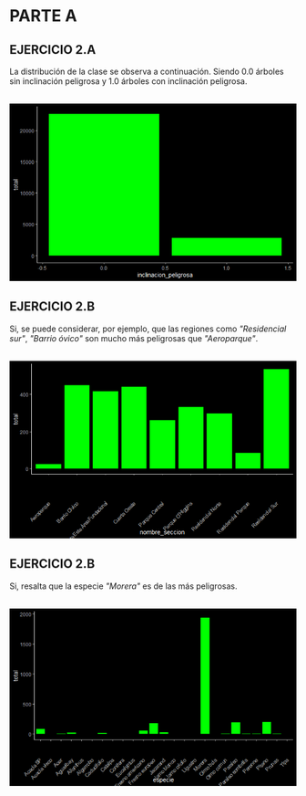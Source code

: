 # PARTE A

## EJERCICIO 2.A
La distribución de la clase se observa a continuación. Siendo 0.0 árboles sin inclinación peligrosa y 1.0 árboles con inclinación peligrosa.

<br/>

<img src="./img/2a.png"/>

## EJERCICIO 2.B
Si, se puede considerar, por ejemplo, que las regiones como *"Residencial sur"*, *"Barrio óvico"* son mucho más peligrosas que *"Aeroparque"*.

<br/>

<img src="./img/2b.png"/>


## EJERCICIO 2.B
Si, resalta que la especie *"Morera"* es de las más peligrosas.

<br/>

<img src="./img/2c.png"/>
